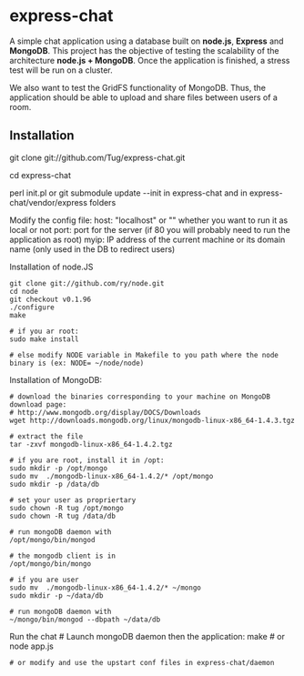 # express-chat

  A simple chat application using a database built on **node.js**, **Express** and **MongoDB**.
  This project has the objective of testing the scalability of the architecture **node.js + MongoDB**.
  Once the application is finished, a stress test will be run on a cluster.

  We also want to test the GridFS functionality of MongoDB.
  Thus, the application should be able to upload and share files between users of a room.


## Installation

  git clone git://github.com/Tug/express-chat.git

  cd express-chat

  perl init.pl
    or git submodule update --init in express-chat and in express-chat/vendor/express folders

  Modify the config file:
    host: "localhost" or "" whether you want to run it as local or not
    port: port for the server (if 80 you will probably need to run the application as root)
    myip: IP address of the current machine or its domain name (only used in the DB to redirect users)

  Installation of node.JS

    git clone git://github.com/ry/node.git
    cd node
    git checkout v0.1.96
    ./configure
    make
    
    # if you ar root:
    sudo make install

    # else modify NODE variable in Makefile to you path where the node binary is (ex: NODE= ~/node/node)

  Installation of MongoDB:

    # download the binaries corresponding to your machine on MongoDB download page:
    # http://www.mongodb.org/display/DOCS/Downloads
    wget http://downloads.mongodb.org/linux/mongodb-linux-x86_64-1.4.3.tgz

    # extract the file
    tar -zxvf mongodb-linux-x86_64-1.4.2.tgz

    # if you are root, install it in /opt:
    sudo mkdir -p /opt/mongo
    sudo mv  ./mongodb-linux-x86_64-1.4.2/* /opt/mongo
    sudo mkdir -p /data/db
  
    # set your user as propriertary 
    sudo chown -R tug /opt/mongo
    sudo chown -R tug /data/db

    # run mongoDB daemon with
    /opt/mongo/bin/mongod

    # the mongodb client is in
    /opt/mongo/bin/mongo

    # if you are user
    sudo mv  ./mongodb-linux-x86_64-1.4.2/* ~/mongo
    sudo mkdir -p ~/data/db

    # run mongoDB daemon with
    ~/mongo/bin/mongod --dbpath ~/data/db

  Run the chat
    # Launch mongoDB daemon then the application:
    make
    # or
    node app.js

    # or modify and use the upstart conf files in express-chat/daemon

